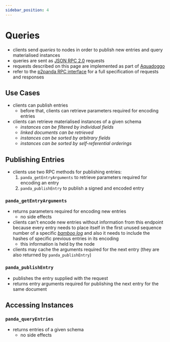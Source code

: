```yaml
---
sidebar_position: 4
---
```


# Queries

- clients send _queries_ to nodes in order to publish new entries and query materialised instances
- queries are sent as [JSON RPC 2.0][json_rpc] requests
- requests described on this page are implemented as part of [Aquadoggo][aquadoggo]
- refer to the [p2panda RPC interface][p2panda_openrpc] for a full specification of requests and responses

## Use Cases

- clients can publish entries
    - before that, clients can retrieve parameters required for encoding entries
- clients can retrieve materialised instances of a given schema
    - _instances can be filtered by individual fields_
    - _linked documents can be retrieved_
    - _instances can be sorted by arbitrary fields_
    - _instances can be sorted by self-referential orderings_

## Publishing Entries

- clients use two RPC methods for publishing entries:
    1. `panda_getEntryArguments` to retrieve parameters required for encoding an entry
    2. `panda_publishEntry` to publish a signed and encoded entry

### `panda_getEntryArguments`

- returns parameters required for encoding new entries
    - no side effects
- clients can't encode new entries without information from this endpoint because every entry needs to place itself in the first unused sequence number of a specific [_bamboo log_][encoding] and also it needs to include the hashes of specific previous entries in its encoding
    - this information is held by the node
- clients may cache the arguments required for the next entry (they are also returned by `panda_publishEntry`)

### `panda_publishEntry`

- publishes the entry supplied with the request
- returns entry arguments required for publishing the next entry for the same document

## Accessing Instances

### `panda_queryEntries`

- returns entries of a given schema
    - no side effects


[aquadoggo]: https://github.com/p2panda/aquadoggo
[encoding]: /docs/writing-data/bamboo
[json_rpc]: https://en.wikipedia.org/wiki/JSON-RPC
[p2panda_openrpc]: https://playground.open-rpc.org/?schemaUrl=https://raw.githubusercontent.com/p2panda/p2panda/main/p2panda-js/openrpc.json